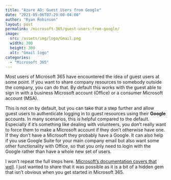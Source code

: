 ```yaml
---
title: "Azure AD: Guest Users from Google"
date: "2021-05-06T07:29:00-04:00"
author: "Ryan Robinson"
layout: post
permalink: /microsoft-365/guest-users-from-google/
image:
  src: /assets/img/logo/Gmail.png
  width: 300
  height: 300
  alt: "Gmail logo"
categories:
  - "Microsoft 365"
---
```


Most users of Microsoft 365 have encountered the idea of guest users at some point. If you want to share company resources to somebody outside the company, you can do that. By default this works with the guest able to sign in with a business Microsoft account (Office) or a consumer Microsoft account (MSA).

This is not on by default, but you can take that a step further and allow guest users to authenticate logging in to guest resources using their **Google** accounts. In many scenarios, this is helpful compared to the default. Especially if it’s something like dealing with volunteers, you don’t really want to force them to make a Microsoft account if they don’t otherwise have one. If they don’t have a Microsoft they probably have a Google. It can also help if you use Google Suite for your main company email but also want some other functionality with Office, so that you only need to login with the Google rather than have a whole new set of users.

I won’t repeat the full steps here. [Microsoft’s documentation covers that well](https://docs.microsoft.com/en-us/azure/active-directory/external-identities/google-federation). I just wanted to share that it was possible as it is a bit of a hidden gem that isn’t obvious when you get started in Microsoft 365.
